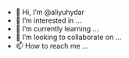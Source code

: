 - 👋 Hi, I’m @aliyuhydar
- 👀 I’m interested in ...
- 🌱 I’m currently learning ...
- 💞️ I’m looking to collaborate on ...
- 📫 How to reach me ...

<!---
aliyuhydar/aliyuhydar is a ✨ special ✨ repository because its `README.md` (this file) appears on your GitHub profile.
You can click the Preview link to take a look at your changes.
--->
